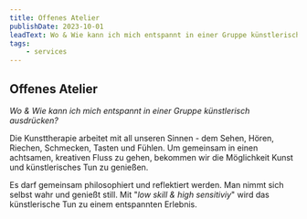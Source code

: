 ```yaml
---
title: Offenes Atelier
publishDate: 2023-10-01
leadText: Wo & Wie kann ich mich entspannt in einer Gruppe künstlerisch ausdrücken?
tags:
    - services
---
```


## Offenes Atelier

_Wo & Wie kann ich mich entspannt in einer Gruppe künstlerisch ausdrücken?_

Die Kunsttherapie arbeitet mit all unseren Sinnen - dem Sehen, Hören, Riechen, Schmecken, Tasten und Fühlen.
Um gemeinsam in einen achtsamen, kreativen Fluss zu gehen, bekommen wir die Möglichkeit Kunst und künstlerisches Tun zu genießen.

Es darf gemeinsam philosophiert und reflektiert werden. Man nimmt sich selbst wahr und genießt still. Mit "_low skill & high sensitiviy_" wird das künstlerische Tun zu einem entspannten Erlebnis.

